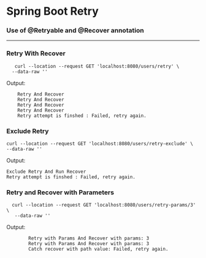 # Spring Boot Retry

### Use of @Retryable and @Recover annotation

---------------------------------------------


### Retry With Recover
    
       curl --location --request GET 'localhost:8080/users/retry' \
      --data-raw ''

Output:

        Retry And Recover
        Retry And Recover
        Retry And Recover
        Retry And Recover
        Retry attempt is finshed : Failed, retry again.




### Exclude Retry


    curl --location --request GET 'localhost:8080/users/retry-exclude' \
    --data-raw ''

Output:

    Exclude Retry And Run Recover
    Retry attempt is finshed : Failed, retry again.



### Retry and Recover with Parameters
 

      curl --location --request GET 'localhost:8080/users/retry-params/3' \
       --data-raw ''


Output:

            Retry with Params And Recover with params: 3
            Retry with Params And Recover with params: 3
            Catch recover with path value: Failed, retry again.